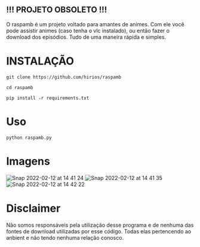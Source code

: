 ## !!! PROJETO OBSOLETO !!!

O raspamb é um projeto voltado para amantes de animes. Com ele você pode assistir animes (caso tenha o vlc instalado), ou então fazer o download dos episódios. Tudo de uma maneira rápida e simples. 

# INSTALAÇÃO 

```
git clone https://github.com/hirios/raspamb
```

```
cd raspamb
```

```
pip install -r requirements.txt
```


# Uso

```
python raspamb.py
```


# Imagens
![Snap 2022-02-12 at 14 41 24](https://user-images.githubusercontent.com/35049559/153722140-6e29dc75-4736-46b8-ae03-b60d20158d41.png)
![Snap 2022-02-12 at 14 41 35](https://user-images.githubusercontent.com/35049559/153722142-5a04411f-60fc-4308-bbe5-e6cdec9b2d27.png)
![Snap 2022-02-12 at 14 42 22](https://user-images.githubusercontent.com/35049559/153722143-8d338e74-dd48-4918-beff-21bb220eabc8.png)


# Disclaimer
Não somos responsáveis pela utilização desse programa e de nenhuma das fontes de download utilizadas por esse código. Todas elas pertencendo ao anbient e não tendo nenhuma relação conosco.

